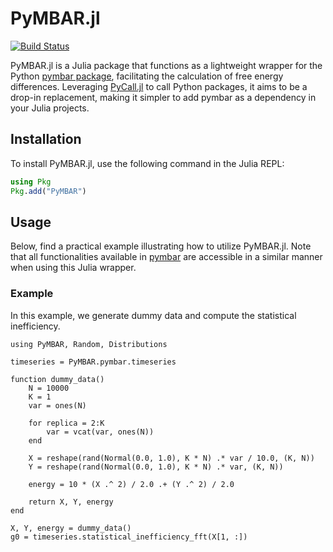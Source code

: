 # PyMBAR.jl

[![Build Status](https://github.com/spraharsh/PyMBAR.jl/actions/workflows/CI.yml/badge.svg?branch=main)](https://github.com/spraharsh/PyMBAR.jl/actions/workflows/CI.yml?query=branch%3Amain)


PyMBAR.jl is a Julia package that functions as a lightweight wrapper for the Python [pymbar package](https://pymbar.readthedocs.io/en/master/), facilitating the calculation of free energy differences. Leveraging [PyCall.jl](https://github.com/JuliaPy/PyCall.jl) to call Python packages, it aims to be a drop-in replacement, making it simpler to add pymbar as a dependency in your Julia projects.

## Installation

To install PyMBAR.jl, use the following command in the Julia REPL:

```julia
using Pkg
Pkg.add("PyMBAR")
```



## Usage 


Below, find a practical example illustrating how to utilize PyMBAR.jl. Note that all functionalities available in [pymbar](https://pymbar.readthedocs.io/en/master/) are accessible in a similar manner when using this Julia wrapper.


### Example

In this example, we generate dummy data and compute the statistical inefficiency.


```
using PyMBAR, Random, Distributions

timeseries = PyMBAR.pymbar.timeseries

function dummy_data()
    N = 10000
    K = 1
    var = ones(N)

    for replica = 2:K
        var = vcat(var, ones(N))
    end

    X = reshape(rand(Normal(0.0, 1.0), K * N) .* var / 10.0, (K, N))
    Y = reshape(rand(Normal(0.0, 1.0), K * N) .* var, (K, N))

    energy = 10 * (X .^ 2) / 2.0 .+ (Y .^ 2) / 2.0

    return X, Y, energy
end

X, Y, energy = dummy_data()
g0 = timeseries.statistical_inefficiency_fft(X[1, :])
```



